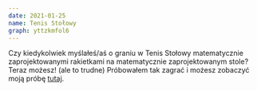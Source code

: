 ```yaml
---
date: 2021-01-25
name: Tenis Stołowy
graph: yttzkmfol6
---
```

Czy kiedykolwiek myślałeś/aś o graniu w Tenis Stołowy matematycznie zaprojektowanymi rakietkami na matematycznie zaprojektowanym stole? Teraz możesz! (ale to trudne) Próbowałem tak zagrać i możesz zobaczyć moją próbę [tutaj](https://www.youtube.com/watch?v=4S40qBdJCi8).